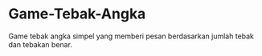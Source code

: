 # Game-Tebak-Angka
Game tebak angka simpel yang memberi pesan berdasarkan jumlah tebak dan tebakan benar.
